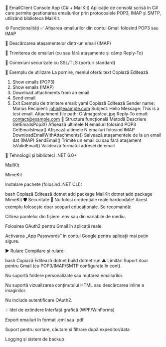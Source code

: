 📧 EmailClient Console App (C# + MailKit)
Aplicație de consolă scrisă în C# care permite gestionarea emailurilor prin protocoalele POP3, IMAP și SMTP, utilizând biblioteca MailKit.

⚙️ Funcționalități
✅ Afișarea emailurilor din contul Gmail folosind POP3 sau IMAP

📎 Descărcarea atașamentelor dintr-un email (IMAP)

📨 Trimiterea de emailuri (cu sau fără atașamente și câmp Reply-To)

🔐 Conexiuni securizate cu SSL/TLS (porturi standard)

🧪 Exemplu de utilizare
La pornire, meniul oferă:
text
Copiază
Editează
1. Show emails (POP3)
2. Show emails (IMAP)
3. Download attachments from an email
4. Send email
5. Exit
Exemplu de trimitere email:
yaml
Copiază
Editează
Sender name: Marius
Recipient: john@example.com
Subject: Hello
Message: This is a test email.
Attachment file path: C:\Images\cat.jpg
Reply-To email: contact@example.com
📂 Structura funcțională
Metodă    Descriere
GetEmailsPop3()    Afișează ultimele N emailuri folosind POP3
GetEmailsImap()    Afișează ultimele N emailuri folosind IMAP
DownloadEmailWithAttachments()    Salvează atașamentele de la un email dat (IMAP)
SendEmail()    Trimite un email cu sau fără atașament
IsValidEmail()    Validează formatul adresei de email

🧱 Tehnologii și biblioteci
.NET 6.0+

MailKit

MimeKit

Instalare pachete (folosind .NET CLI):

bash
Copiază
Editează
dotnet add package MailKit
dotnet add package MimeKit
🛡️ Securitate
🔐 Nu folosi credențiale reale hardcodate!
Acest exemplu folosește doar scopuri educaționale. Se recomandă:

Citirea parolelor din fișiere .env sau din variabile de mediu.

Folosirea OAuth2 pentru Gmail în aplicații reale.

Activarea „App Passwords” în contul Google pentru aplicații mai puțin sigure.

▶️ Rulare
Compilare și rulare:

bash
Copiază
Editează
dotnet build
dotnet run
⚠️ Limitări
Suport doar pentru Gmail (cu POP3/IMAP/SMTP configurate în cont).

Nu suportă foldere personalizate sau mutarea emailurilor.

Nu suportă vizualizarea conținutului HTML sau descărcarea inline a imaginilor.

Nu include autentificare OAuth2.

💡 Idei de extindere
Interfață grafică (WPF/WinForms)

Export emailuri în format .eml sau .pdf

Suport pentru sortare, căutare și filtrare după expeditor/data

Logging și sistem de backup
